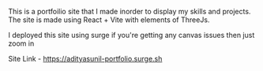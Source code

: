 This is a portfoilio site that I made inorder to display my skills and projects.
The site is made using React + Vite with elements of ThreeJs.

I deployed this site using surge if you're getting any canvas issues then just zoom in

Site Link - https://adityasunil-portfolio.surge.sh
